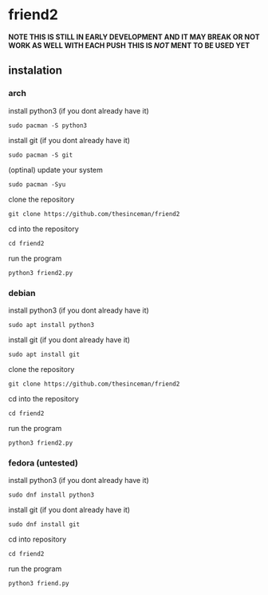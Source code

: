 # friend2

**NOTE THIS IS STILL IN EARLY DEVELOPMENT AND IT MAY BREAK OR NOT WORK AS WELL WITH EACH PUSH**
**THIS IS *NOT* MENT TO BE USED YET**

## instalation

### arch

install python3 (if you dont already have it)
```
sudo pacman -S python3
```
install git (if you dont already have it)
```
sudo pacman -S git
```
(optinal) update your system
```
sudo pacman -Syu
```
clone the repository 
```
git clone https://github.com/thesinceman/friend2
```
cd into the repository
```
cd friend2
```
run the program
```
python3 friend2.py
```

### debian

install python3 (if you dont already have it)
```
sudo apt install python3
```
install git (if you dont already have it)
```
sudo apt install git
```
clone the repository
```
git clone https://github.com/thesinceman/friend2
```
cd into the repository 
```
cd friend2
```
run the program
```
python3 friend2.py
```
### fedora (untested)
install python3 (if you dont already have it)
```
sudo dnf install python3
```
install git (if you dont already have it)
```
sudo dnf install git
```
cd into repository 
```
cd friend2
```
run the program
```
python3 friend.py
```
